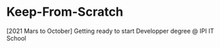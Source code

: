 # Keep-From-Scratch
[2021 Mars to October] Getting ready to start Developper degree @ IPI IT School
